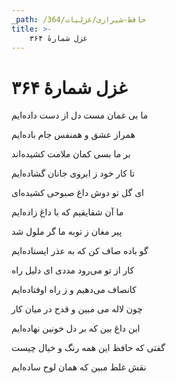 ```yaml
---
_path: /حافظ-شیرازی/غزلیات/364
title: >-
    غزل شمارهٔ ۳۶۴
---
```

# غزل شمارهٔ ۳۶۴

<div class="b" id="bn1"><div class="m1"><p>ما بی غمان مست دل از دست داده‌ایم</p></div>
<div class="m2"><p>همراز عشق و همنفس جام باده‌ایم</p></div></div>
<div class="b" id="bn2"><div class="m1"><p>بر ما بسی کمان ملامت کشیده‌اند</p></div>
<div class="m2"><p>تا کار خود ز ابروی جانان گشاده‌ایم</p></div></div>
<div class="b" id="bn3"><div class="m1"><p>ای گل تو دوش داغ صبوحی کشیده‌ای</p></div>
<div class="m2"><p>ما آن شقایقیم که با داغ زاده‌ایم</p></div></div>
<div class="b" id="bn4"><div class="m1"><p>پیر مغان ز توبه ما گر ملول شد</p></div>
<div class="m2"><p>گو باده صاف کن که به عذر ایستاده‌ایم</p></div></div>
<div class="b" id="bn5"><div class="m1"><p>کار از تو می‌رود مددی ای دلیل راه</p></div>
<div class="m2"><p>کانصاف می‌دهیم و ز راه اوفتاده‌ایم</p></div></div>
<div class="b" id="bn6"><div class="m1"><p>چون لاله می مبین و قدح در میان کار</p></div>
<div class="m2"><p>این داغ بین که بر دل خونین نهاده‌ایم</p></div></div>
<div class="b" id="bn7"><div class="m1"><p>گفتی که حافظ این همه رنگ و خیال چیست</p></div>
<div class="m2"><p>نقش غلط مبین که همان لوح ساده‌ایم</p></div></div>
